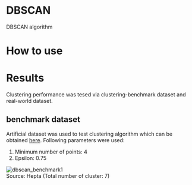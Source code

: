 # DBSCAN
DBSCAN algorithm  
  
# How to use  
  
# Results
Clustering performance was tesed via clustering-benchmark dataset and real-world dataset.  
  
## benchmark dataset  
Artificial dataset was used to test clustering algorithm which can be obtained [here](https://github.com/deric/clustering-benchmark). Following parameters were used:  
1. Minimum number of points: 4
2. Epsilon: 0.75
  
  
![dbscan_benchmark1](https://user-images.githubusercontent.com/23667624/38789657-4e5b7738-412b-11e8-9499-8fcde80fba2c.png)  
Source: Hepta (Total number of cluster: 7)
